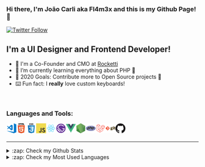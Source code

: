 ### Hi there, I'm João Carli aka Fl4m3x and this is my Github Page! 👋

[![Twitter Follow](https://img.shields.io/twitter/follow/jaocarli?color=1da1f2&label=Follow%20me%20on%20Twitter&logo=twitter&style=for-the-badge)](https://twitter.com/intent/follow?original_referer=https://github.com/codeSTACKr&screen_name=jaocarli)

## I'm a UI Designer and Frontend Developer!

- 🔭 I'm a Co-Founder and CMO at [Rocketti](https://www.rocketti.com.br)
- 🌱 I’m currently learning everything about PHP 🤣
- 🥅 2020 Goals: Contribute more to Open Source projects 💪
- ⌨️ Fun fact: I <b>really</b> love custom keyboards!

<br />

### Languages and Tools:

<img align="left" alt="Visual Studio Code" width="26px" src="https://raw.githubusercontent.com/github/explore/80688e429a7d4ef2fca1e82350fe8e3517d3494d/topics/visual-studio-code/visual-studio-code.png" />
<img align="left" alt="HTML5" width="26px" src="https://raw.githubusercontent.com/github/explore/80688e429a7d4ef2fca1e82350fe8e3517d3494d/topics/html/html.png" />
<img align="left" alt="CSS3" width="26px" src="https://raw.githubusercontent.com/github/explore/80688e429a7d4ef2fca1e82350fe8e3517d3494d/topics/css/css.png" />
<img align="left" alt="Javascript" width="26px" src="https://raw.githubusercontent.com/github/explore/80688e429a7d4ef2fca1e82350fe8e3517d3494d/topics/javascript/javascript.png" />
<img align="left" alt="React" width="26px" src="https://raw.githubusercontent.com/github/explore/80688e429a7d4ef2fca1e82350fe8e3517d3494d/topics/react/react.png" />
<img align="left" alt="Gatsby" width="26px" src="https://raw.githubusercontent.com/github/explore/e94815998e4e0713912fed477a1f346ec04c3da2/topics/gatsby/gatsby.png" />
<img align="left" alt="Vuejs" width="26px" src="https://raw.githubusercontent.com/github/explore/e94815998e4e0713912fed477a1f346ec04c3da2/topics/vue/vue.png" />
<img align="left" alt="Node.js" width="26px" src="https://raw.githubusercontent.com/github/explore/80688e429a7d4ef2fca1e82350fe8e3517d3494d/topics/nodejs/nodejs.png" />
<img align="left" alt="PHP" width="26px" src="https://raw.githubusercontent.com/github/explore/80688e429a7d4ef2fca1e82350fe8e3517d3494d/topics/php/php.png" />
<img align="left" alt="Laravel" width="26px" src="https://raw.githubusercontent.com/github/explore/80688e429a7d4ef2fca1e82350fe8e3517d3494d/topics/laravel/laravel.png" />
<img align="left" alt="Git" width="26px" src="https://raw.githubusercontent.com/github/explore/80688e429a7d4ef2fca1e82350fe8e3517d3494d/topics/git/git.png" />
<img align="left" alt="GitHub" width="26px" src="https://raw.githubusercontent.com/github/explore/78df643247d429f6cc873026c0622819ad797942/topics/github/github.png" />

<br />
<br />


---

<details>
  <summary>:zap: Check my Github Stats</summary>

  <img align="left" alt="Fl4m3x's Github Stats" src="https://github-readme-stats.fl4m3x.vercel.app/api?username=fl4m3x&show_icons=true&theme=dracula" />

</details>


<details>
  <summary>:zap: Check my Most Used Languages</summary>
  
  <img align="left" src="https://github-readme-stats.vercel.app/api/top-langs/?username=fl4m3x&layout=compact&hide=html" alt="fl4m3x" />

</details>
